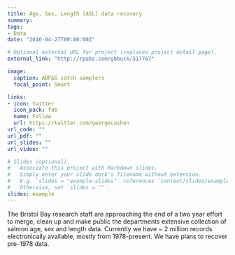 ```yaml
---
title: Age, Sex, Length (ASL) data recovery
summary: 
tags:
- Data
date: "2016-04-27T00:00:00Z"

# Optional external URL for project (replaces project detail page).
external_link: "http://rpubs.com/gbbuck/517767"

image:
  caption: ADF&G catch samplers
  focal_point: Smart

links:
- icon: twitter
  icon_pack: fab
  name: Follow
  url: https://twitter.com/georgecushen
url_code: ""
url_pdf: ""
url_slides: ""
url_video: ""

# Slides (optional).
#   Associate this project with Markdown slides.
#   Simply enter your slide deck's filename without extension.
#   E.g. `slides = "example-slides"` references `content/slides/example-slides.md`.
#   Otherwise, set `slides = ""`.
slides: example
---
```


The Bristol Bay research staff are approaching the end of a two year effort to merge, clean up and make public the departments extensive collection of salmon age, sex and length data. Currently we have ~ 2 million records electronically available, mostly from 1978-present. We have plans to recover pre-1978 data.
